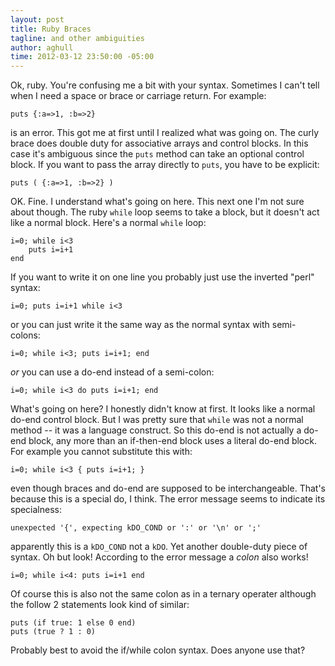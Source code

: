 ```yaml
---
layout: post
title: Ruby Braces
tagline: and other ambiguities
author: aghull
time: 2012-03-12 23:50:00 -05:00
---
```

Ok, ruby. You're confusing me a bit with your syntax. Sometimes I can't tell when I need a space or brace or carriage return. For example:

    puts {:a=>1, :b=>2}

is an error. This got me at first until I realized what was going on. The curly brace does double duty for associative arrays and control blocks. In this case it's ambiguous since the `puts` method can take an optional control block. If you want to pass the array directly to `puts`, you have to be explicit:

    puts ( {:a=>1, :b=>2} )

OK. Fine. I understand what's going on here. This next one I'm not sure about though. The ruby `while` loop seems to take a block, but it doesn't act like a normal block. Here's a normal `while` loop:

    i=0; while i<3
        puts i=i+1
    end

If you want to write it on one line you probably just use the inverted "perl" syntax:

    i=0; puts i=i+1 while i<3

or you can just write it the same way as the normal syntax with semi-colons:

    i=0; while i<3; puts i=i+1; end

*or* you can use a do-end instead of a semi-colon:

    i=0; while i<3 do puts i=i+1; end

What's going on here? I honestly didn't know at first. It looks like a normal do-end control block. But I was pretty sure that `while` was not a normal method -- it was a language construct. So this do-end is not actually a do-end block, any more than an if-then-end block uses a literal do-end block. For example you cannot substitute this with:

    i=0; while i<3 { puts i=i+1; }

even though braces and do-end are supposed to be interchangeable. That's because this is a special do, I think. The error message seems to indicate its specialness:

    unexpected '{', expecting kDO_COND or ':' or '\n' or ';'

apparently this is a `kDO_COND` not a `kDO`. Yet another double-duty piece of syntax. Oh but look! According to the error message a *colon* also works!

    i=0; while i<4: puts i=i+1 end

Of course this is also not the same colon as in a ternary operater although the follow 2 statements look kind of similar:

    puts (if true: 1 else 0 end)
    puts (true ? 1 : 0)

Probably best to avoid the if/while colon syntax. Does anyone use that?